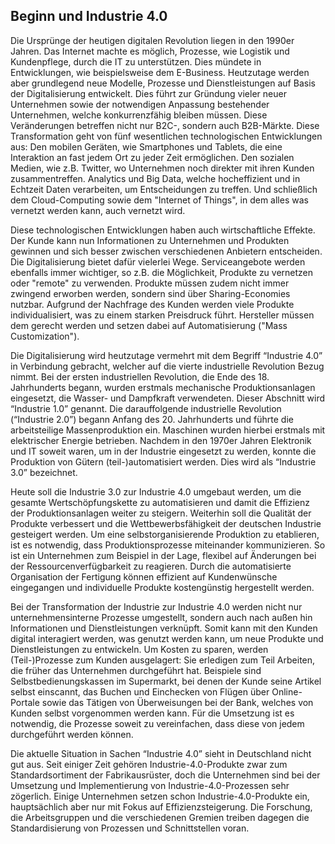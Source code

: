 ## Beginn und Industrie 4.0

Die Ursprünge der heutigen digitalen Revolution liegen in den 1990er Jahren. Das Internet machte es möglich, Prozesse, wie Logistik und Kundenpflege, durch die IT zu unterstützen. Dies mündete in Entwicklungen, wie beispielsweise dem E-Business. Heutzutage werden aber grundlegend neue Modelle, Prozesse und Dienstleistungen auf Basis der Digitalisierung entwickelt. Dies führt zur Gründung vieler neuer Unternehmen sowie der notwendigen Anpassung bestehender Unternehmen, welche konkurrenzfähig bleiben müssen. Diese Veränderungen betreffen nicht nur B2C-, sondern auch B2B-Märkte. Diese Transformation geht von fünf wesentlichen technologischen Entwicklungen aus: Den mobilen Geräten, wie Smartphones und Tablets, die eine Interaktion an fast jedem Ort zu jeder Zeit ermöglichen. Den sozialen Medien, wie z.B. Twitter, wo Unternehmen noch direkter mit ihren Kunden zusammentreffen. Analytics und Big Data, welche hocheffizient und in Echtzeit Daten verarbeiten, um Entscheidungen zu treffen. Und schließlich dem Cloud-Computing sowie dem "Internet of Things", in dem alles was vernetzt werden kann, auch vernetzt wird.

Diese technologischen Entwicklungen haben auch wirtschaftliche Effekte. Der Kunde kann nun Informationen zu Unternehmen und Produkten gewinnen und sich besser zwischen verschiedenen Anbietern entscheiden. Die Digitalisierung bietet dafür vielerlei Wege. Serviceangebote werden ebenfalls immer wichtiger, so z.B. die Möglichkeit, Produkte zu vernetzen oder "remote" zu verwenden. Produkte müssen zudem nicht immer zwingend erworben werden, sondern sind über Sharing-Economies nutzbar. Aufgrund der Nachfrage des Kunden werden viele Produkte individualisiert, was zu einem starken Preisdruck führt. Hersteller müssen dem gerecht werden und setzen dabei auf Automatisierung \("Mass Customization"\).

Die Digitalisierung wird heutzutage vermehrt mit dem Begriff “Industrie 4.0” in Verbindung gebracht, welcher auf die vierte industrielle Revolution Bezug nimmt. Bei der ersten industriellen Revolution, die Ende des 18. Jahrhunderts begann, wurden erstmals mechanische Produktionsanlagen eingesetzt, die Wasser- und Dampfkraft verwendeten. Dieser Abschnitt wird “Industrie 1.0” genannt. Die darauffolgende industrielle Revolution \(“Industrie 2.0”\) begann Anfang des 20. Jahrhunderts und führte die arbeitsteilige Massenproduktion ein. Maschinen wurden hierbei erstmals mit elektrischer Energie betrieben. Nachdem in den 1970er Jahren Elektronik und IT soweit waren, um in der Industrie eingesetzt zu werden, konnte die Produktion von Gütern \(teil-\)automatisiert werden. Dies wird als “Industrie 3.0” bezeichnet.

Heute soll die Industrie 3.0 zur Industrie 4.0 umgebaut werden, um die gesamte Wertschöpfungskette zu automatisieren und damit die Effizienz der Produktionsanlagen weiter zu steigern. Weiterhin soll die Qualität der Produkte verbessert und die Wettbewerbsfähigkeit der deutschen Industrie gesteigert werden. Um eine selbstorganisierende Produktion zu etablieren, ist es notwendig, dass Produktionsprozesse miteinander kommunizieren. So ist ein Unternehmen zum Beispiel in der Lage, flexibel auf Änderungen bei der Ressourcenverfügbarkeit zu reagieren. Durch die automatisierte Organisation der Fertigung können effizient auf Kundenwünsche eingegangen und individuelle Produkte kostengünstig hergestellt werden.

Bei der Transformation der Industrie zur Industrie 4.0 werden nicht nur unternehmensinterne Prozesse umgestellt, sondern auch nach außen hin Informationen und Dienstleistungen verknüpft. Somit kann mit den Kunden digital interagiert werden, was genutzt werden kann, um neue Produkte und Dienstleistungen zu entwickeln. Um Kosten zu sparen, werden \(Teil-\)Prozesse zum Kunden ausgelagert: Sie erledigen zum Teil Arbeiten, die früher das Unternehmen durchgeführt hat. Beispiele sind Selbstbedienungskassen im Supermarkt, bei denen der Kunde seine Artikel selbst einscannt, das Buchen und Einchecken von Flügen über Online-Portale sowie das Tätigen von Überweisungen bei der Bank, welches von Kunden selbst vorgenommen werden kann. Für die Umsetzung ist es notwendig, die Prozesse soweit zu vereinfachen, dass diese von jedem durchgeführt werden können.

Die aktuelle Situation in Sachen “Industrie 4.0” sieht in Deutschland nicht gut aus. Seit einiger Zeit gehören Industrie-4.0-Produkte zwar zum Standardsortiment der Fabrikausrüster, doch die Unternehmen sind bei der Umsetzung und Implementierung von Industrie-4.0-Prozessen sehr zögerlich. Einige Unternehmen setzen schon Industrie-4.0-Produkte ein, hauptsächlich aber nur mit Fokus auf Effizienzsteigerung. Die Forschung, die Arbeitsgruppen und die verschiedenen Gremien treiben dagegen die Standardisierung von Prozessen und Schnittstellen voran.

